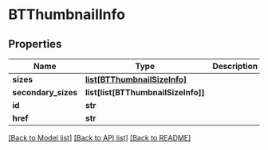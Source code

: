 # BTThumbnailInfo

## Properties
Name | Type | Description | Notes
------------ | ------------- | ------------- | -------------
**sizes** | [**list[BTThumbnailSizeInfo]**](BTThumbnailSizeInfo.md) |  | [optional] 
**secondary_sizes** | **list[list[BTThumbnailSizeInfo]]** |  | [optional] 
**id** | **str** |  | [optional] 
**href** | **str** |  | [optional] 

[[Back to Model list]](../README.md#documentation-for-models) [[Back to API list]](../README.md#documentation-for-api-endpoints) [[Back to README]](../README.md)


